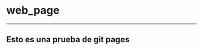 # web_page
---------------------------------------
Esto es una prueba  de git pages
-----------------------------------------
